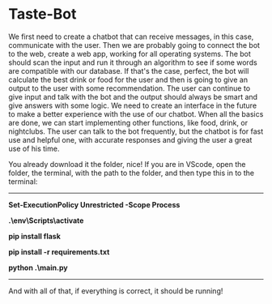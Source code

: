 # Taste-Bot
We first need to create a chatbot that can receive messages, in this case, communicate with the user. 
Then we are probably going to connect the bot to the web, create a web app, working for all operating systems. The bot should scan the input and run it through an algorithm to see if some words are compatible with our database. If that's the case, perfect, the bot will calculate the best drink or food for the user and then is going to give an output to the user with some recommendation. 
The user can continue to give input and talk with the bot and the output should always be smart and give answers with some logic. 
We need to create an interface in the future to make a better experience with the use of our chatbot. 
When all the basics are done, we can start implementing other functions, like food, drink, or nightclubs. The user can talk to the bot frequently, but the chatbot is for fast use and helpful one, with accurate responses and giving the user a great use of his time.

You already download it the folder, nice! If you are in VScode, open the folder, the terminal, with the path to the folder, and then type this in to the terminal:

-----------------------------------------------------------------------------

**Set-ExecutionPolicy Unrestricted -Scope Process**

**.\env\Scripts\activate**

**pip install flask**

**pip install -r requirements.txt**

**python .\main.py**

-----------------------------------------------------------------------------

And with all of that, if everything is correct, it should be running!
